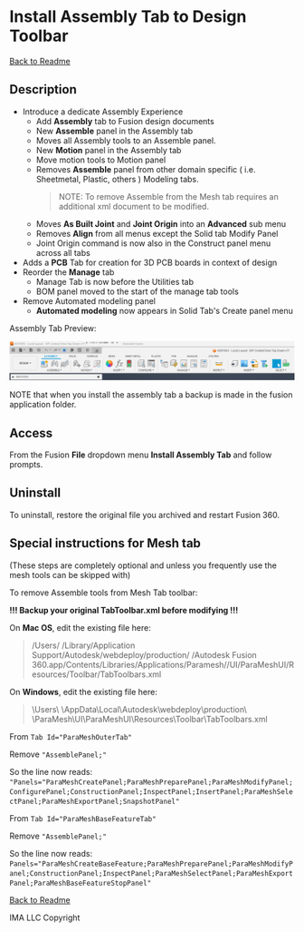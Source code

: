 # Install Assembly Tab to Design Toolbar

[Back to Readme](../README.md)

## Description 

- Introduce a dedicate Assembly Experience
  - Add **Assembly** tab to Fusion design documents
  - New **Assemble** panel in the Assembly tab
  - Moves all Assembly tools to an Assemble panel.
  - New **Motion** panel in the Assembly tab
  - Move motion tools to Motion panel
  - Removes **Assemble** panel from other domain specific ( i.e. Sheetmetal, Plastic, others ) Modeling tabs.
    > NOTE: To remove Assemble from the Mesh tab requires an additional xml document to be modified.
  - Moves **As Built Joint** and **Joint Origin** into an **Advanced** sub menu
  - Removes **Align** from all menus except the Solid tab Modify Panel
  - Joint Origin command is now also in the Construct panel menu across all tabs
- Adds a **PCB** Tab for creation for 3D PCB boards in context of design
- Reorder the **Manage** tab
  - Manage Tab is now before the Utilities tab
  - BOM panel moved to the start of the manage tab tools
- Remove Automated modeling panel
  - **Automated modeling** now appears in Solid Tab's Create panel menu

Assembly Tab Preview:

![Assembly  tab preview](/docs/assets/asm-tab.png)

NOTE that when you install the assembly tab a backup is made in the fusion application folder.

## Access

From the Fusion **File** dropdown menu **Install Assembly Tab** and follow prompts.

## Uninstall

To uninstall, restore the original file you archived and restart Fusion 360.

## Special instructions for Mesh tab

(These steps are completely optional and unless you frequently use the mesh tools can be skipped with)

To remove Assemble tools from Mesh Tab toolbar:

**!!! Backup your original TabToolbar.xml before modifying !!!**

On **Mac OS**, edit the existing file here:

> /Users/ <Your User Name> /Library/Application Support/Autodesk/webdeploy/production/ <Current deployment GUID> /Autodesk Fusion 360.app/Contents/Libraries/Applications/Paramesh//UI/ParaMeshUI/Resources/Toolbar/TabToolbars.xml

On **Windows**, edit the existing file here:

> \Users\ <Your User Name> \AppData\Local\Autodesk\webdeploy\production\ <Current deployment GUID> \ParaMesh\UI\ParaMeshUI\Resources\Toolbar\TabToolbars.xml

From `Tab Id="ParaMeshOuterTab"`  

Remove `"AssemblePanel;"`  

So the line now reads: `"Panels="ParaMeshCreatePanel;ParaMeshPreparePanel;ParaMeshModifyPanel;ConfigurePanel;ConstructionPanel;InspectPanel;InsertPanel;ParaMeshSelectPanel;ParaMeshExportPanel;SnapshotPanel"`

From `Tab Id="ParaMeshBaseFeatureTab"`  

Remove `"AssemblePanel;"`  

So the line now reads: `Panels="ParaMeshCreateBaseFeature;ParaMeshPreparePanel;ParaMeshModifyPanel;ConstructionPanel;InspectPanel;ParaMeshSelectPanel;ParaMeshExportPanel;ParaMeshBaseFeatureStopPanel"`

[Back to Readme](../README.md)

IMA LLC Copyright
